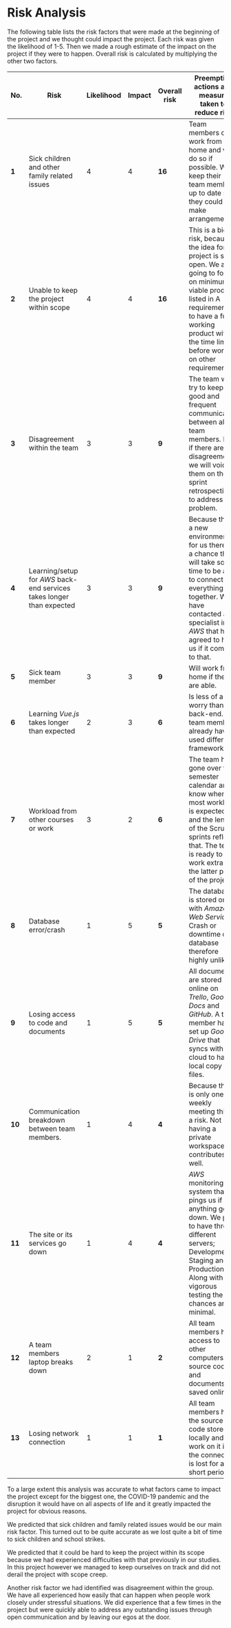 # Risk Analysis

The following table lists the risk factors that were made at the beginning of the project and we thought could impact the project. Each risk was given the likelihood of 1-5. Then we made a rough estimate of the impact on the project if they were to happen. Overall risk is calculated by multiplying the other two factors.

| No.    | Risk                                                                  | Likelihood | Impact | Overall risk | Preemptive actions and measure taken to reduce risk                                                                                                                                                                                    |
| ------ | --------------------------------------------------------------------- | ---------- | ------ | ------------ | -------------------------------------------------------------------------------------------------------------------------------------------------------------------------------------------------------------------------------------- |
| **1**  | Sick children and other family related issues                         | 4          | 4      | **16**       | Team members can work from home and will do so if possible. Will keep their team members up to date so they could make arrangements.                                                                                                   |
| **2**  | Unable to keep the project within scope                               | 4          | 4      | **16**       | This is a big risk, because the idea for the project is so open. We are going to focus on minimum viable product listed in A requirements to have a fully working product within the time limit, before working on other requirements. |
| **3**  | Disagreement within the team                                          | 3          | 3      | **9**        | The team will try to keep good and frequent communication between all team members. But if there are any disagreements, we will voice them on the sprint retrospective to address the problem.                                         |
| **4**  | Learning/setup for _AWS_ back-end services takes longer than expected | 3          | 3      | **9**        | Because this is a new environment for us there is a chance that it will take some time to be able to connect everything together. We have contacted a specialist in _AWS_ that has agreed to help us if it comes to that.              |
| **5**  | Sick team member                                                      | 3          | 3      | **9**        | Will work from home if they are able.                                                                                                                                                                                                  |
| **6**  | Learning _Vue.js_ takes longer than expected                          | 2          | 3      | **6**        | Is less of a worry than the back-end. All team members already have used different frameworks.                                                                                                                                         |
| **7**  | Workload from other courses or work                                   | 3          | 2      | **6**        | The team has gone over the semester calendar and know when most workload is expected, and the length of the Scrum sprints reflect that. The team is ready to work extra in the latter part of the project.                             |
| **8**  | Database error/crash                                                  | 1          | 5      | **5**        | The database is stored online with _Amazon Web Services_. Crash or downtime of database therefore highly unlikely.                                                                                                                     |
| **9**  | Losing access to code and documents                                   | 1          | 5      | **5**        | All documents are stored online on _Trello_, _Google Docs_ and _GitHub_. A team member has set up _Google Drive_ that syncs with the cloud to have a local copy of files.                                                              |
| **10** | Communication breakdown between team members.                         | 1          | 4      | **4**        | Because there is only one weekly meeting this is a risk. Not having a private workspace contributes as well.                                                                                                                           |
| **11** | The site or its services go down                                      | 1          | 4      | **4**        | _AWS_ monitoring system that pings us if the anything goes down. We plan to have three different servers; Development, Staging and Production. Along with vigorous testing the chances are minimal.                                    |
| **12** | A team members laptop breaks down                                     | 2          | 1      | **2**        | All team members have access to other computers. All source code and documents are saved online.                                                                                                                                       |
| **13** | Losing network connection                                             | 1          | 1      | **1**        | All team members have the source code stored locally and can work on it if the connection is lost for a short period.                                                                                                                  |

To a large extent this analysis was accurate to what factors came to impact the project except for the biggest one, the COVID-19 pandemic and the disruption it would have on all aspects of life and it greatly impacted the project for obvious reasons.

We predicted that sick children and family related issues would be our main risk factor. This turned out to be quite accurate as we lost quite a bit of time to sick children and school strikes.

We predicted that it could be hard to keep the project within its scope because we had experienced difficulties with that previously in our studies. In this project however we managed to keep ourselves on track and did not derail the project with scope creep.

Another risk factor we had identified was disagreement within the group. We have all experienced how easily that can happen when people work closely under stressful situations. We did experience that a few times in the project but were quickly able to address any outstanding issues through open communication and by leaving our egos at the door.
